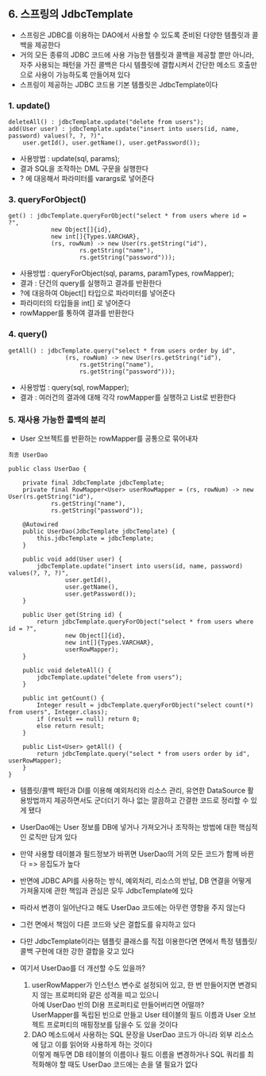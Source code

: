 ## 6. 스프링의 JdbcTemplate

- 스프링은 JDBC를 이용하는 DAO에서 사용할 수 있도록 준비된 다양한 템플릿과 콜백을 제공한다
- 거의 모든 종류의 JDBC 코드에 사용 가능한 템플릿과 콜백을 제공할 뿐만 아니라, 자주 사용되는 패턴을 가진 콜백은 다시 템플릿에 결합시켜서 간단한 메소드 호출만으로 사용이 가능하도록 만들어져 있다
- 스프링이 제공하는 JDBC 코드용 기본 템플릿은 JdbcTemplate이다

### 1. update()

~~~
deleteAll() : jdbcTemplate.update("delete from users");
add(User user) : jdbcTemplate.update("insert into users(id, name, password) values(?, ?, ?)",
    user.getId(), user.getName(), user.getPassword());
~~~

- 사용방법 : update(sql, params);
- 결과 SQL을 조작하는 DML 구문을 실행한다
- ? 에 대응해서 파라미터를 varargs로 넣어준다

### 3. queryForObject()

~~~
get() : jdbcTemplate.queryForObject("select * from users where id = ?",
            new Object[]{id},
            new int[]{Types.VARCHAR},
            (rs, rowNum) -> new User(rs.getString("id"),
                    rs.getString("name"),
                    rs.getString("password")));
~~~

- 사용방법 : queryForObject(sql, params, paramTypes, rowMapper);
- 결과 : 단건의 query를 실행하고 결과를 반환한다
- ?에 대응하여 Object[] 타입으로 파라미터를 넣어준다
- 파라미터의 타입들을 int[] 로 넣어준다
- rowMapper를 통하여 결과를 반환한다

### 4. query()

~~~
getAll() : jdbcTemplate.query("select * from users order by id", 
                (rs, rowNum) -> new User(rs.getString("id"),
                    rs.getString("name"),
                    rs.getString("password")));
~~~

- 사용방법 : query(sql, rowMapper);
- 결과 : 여러건의 결과에 대해 각각 rowMapper를 실행하고 List로 반환한다

### 5. 재사용 가능한 콜백의 분리

- User 오브젝트를 반환하는 rowMapper를 공통으로 묶어내자

~~~
최종 UserDao

public class UserDao {

    private final JdbcTemplate jdbcTemplate;
    private final RowMapper<User> userRowMapper = (rs, rowNum) -> new User(rs.getString("id"),
            rs.getString("name"),
            rs.getString("password"));

    @Autowired
    public UserDao(JdbcTemplate jdbcTemplate) {
        this.jdbcTemplate = jdbcTemplate;
    }

    public void add(User user) {
        jdbcTemplate.update("insert into users(id, name, password) values(?, ?, ?)",
                user.getId(),
                user.getName(),
                user.getPassword());
    }

    public User get(String id) {
        return jdbcTemplate.queryForObject("select * from users where id = ?",
                new Object[]{id},
                new int[]{Types.VARCHAR},
                userRowMapper);
    }

    public void deleteAll() {
        jdbcTemplate.update("delete from users");
    }

    public int getCount() {
        Integer result = jdbcTemplate.queryForObject("select count(*) from users", Integer.class);
        if (result == null) return 0;
        else return result;
    }

    public List<User> getAll() {
        return jdbcTemplate.query("select * from users order by id", userRowMapper);
    }
}
~~~

- 템플릿/콜백 패턴과 DI를 이용해 예외처리와 리소스 관리, 유연한 DataSource 활용방법까지 제공하면서도 군더더기 하나 없는 깔끔하고 간결한 코드로 정리할 수 있게 됐다
- UserDao에는 User 정보를 DB에 넣거나 가져오거나 조작하는 방법에 대한 핵심적인 로직만 담겨 있다


- 만약 사용할 테이블과 필드정보가 바뀌면 UserDao의 거의 모든 코드가 함께 바뀐다 => 응집도가 높다


- 반면에 JDBC API를 사용하는 방식, 예외처리, 리소스의 반납, DB 연결을 어떻게 가져올지에 관한 책임과 관심은 모두 JdbcTemplate에 있다
- 따라서 변경이 일어난다고 해도 UserDao 코드에는 아무런 영향을 주지 않는다
- 그런 면에서 책임이 다른 코드와 낮은 결합도를 유지하고 있다


- 다만 JdbcTemplate이라는 템플릿 클래스를 직접 이용한다면 면에서 특정 템플릿/콜백 구현에 대한 강한 결합을 갖고 있다


- 여기서 UserDao를 더 개선할 수도 있을까?
    1. userRowMapper가 인스턴스 변수로 설정되어 있고, 한 번 만들어지면 변경되지 않는 프로퍼티와 같은 성격을 띠고 있으니  
       아예 UserDao 빈의 DI용 프로퍼티로 만들어버리면 어떨까?  
       UserMapper를 독립된 빈으로 만들고 User 테이블의 필드 이름과 User 오브젝트 프로퍼티의 매핑정보를 담을수 도 있을 것이다
    2. DAO 메소드에서 사용하는 SQL 문장을 UserDao 코드가 아니라 외부 리소스에 담고 이를 읽어와 사용하게 하는 것이다  
       이렇게 해두면 DB 테이블의 이름이나 필드 이름을 변경하거나 SQL 쿼리를 최적화해야 할 때도 UserDao 코드에는 손을 댈 필요가 없다

